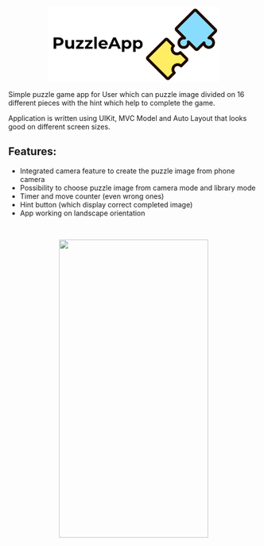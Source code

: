 <p align="center">
  <img src="https://github.com/maartinj/PuzzleApp/blob/main/puzzleAppLogo.png" height="150" />
</p>

Simple puzzle game app for User which can puzzle image divided on 16 different pieces with the hint which help to complete the game.

Application is written using UIKit, MVC Model and Auto Layout that looks good on different screen sizes.


## Features:

- Integrated camera feature to create the puzzle image from phone camera
- Possibility to choose puzzle image from camera mode and library mode
- Timer and move counter (even wrong ones)
- Hint button (which display correct completed image)
- App working on landscape orientation

<br>

<p align="center">
  <img src="https://github.com/maartinj/PuzzleApp/blob/main/puzzleAppPresentation.gif" height="600" width="300" />
</p>
